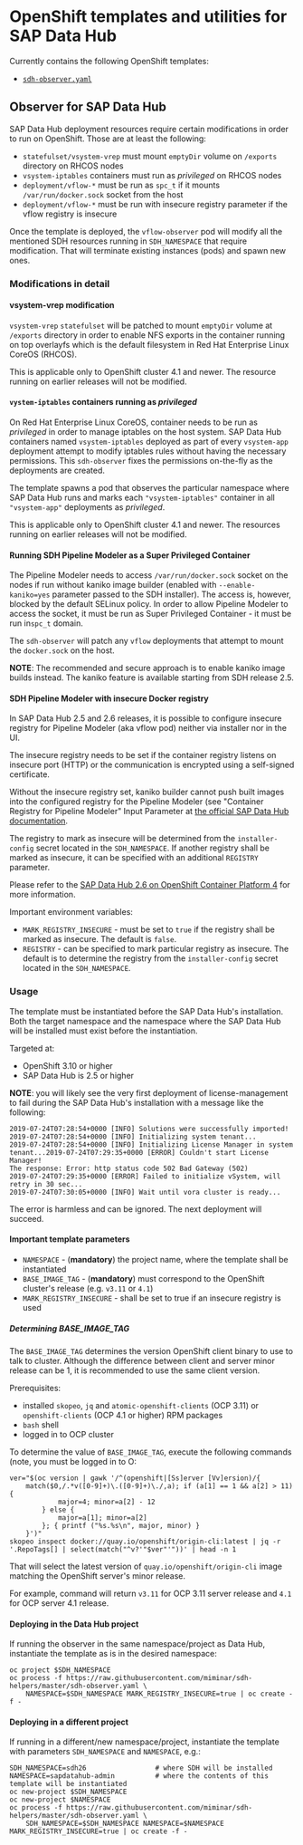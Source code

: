# OpenShift templates and utilities for SAP Data Hub

Currently contains the following OpenShift templates:

- [`sdh-observer.yaml`](./sdh-observer.yaml)

## Observer for SAP Data Hub

SAP Data Hub deployment resources require certain modifications in order to run on OpenShift. Those are at least the following:

- `statefulset/vsystem-vrep` must mount `emptyDir` volume on `/exports` directory on RHCOS nodes
- `vsystem-iptables` containers must run as *privileged* on RHCOS nodes
- `deployment/vflow-*` must be run as `spc_t` if it mounts `/var/run/docker.sock` socket from the host
- `deployment/vflow-*` must be run with insecure registry parameter if the vflow registry is insecure

Once the template is deployed, the `vflow-observer` pod will modify all the mentioned SDH resources running in `SDH_NAMESPACE` that require modification. That will terminate existing instances (pods) and spawn new ones. 

### Modifications in detail

#### vsystem-vrep modification

`vsystem-vrep` `statefulset` will be patched to mount `emptyDir` volume at `/exports` directory in order to enable NFS exports in the container running on top overlayfs which is the default filesystem in Red Hat Enterprise Linux CoreOS (RHCOS).

This is applicable only to OpenShift cluster 4.1 and newer. The resource running on earlier releases will not be modified.

#### `vystem-iptables` containers running as *privileged*

On Red Hat Enterprise Linux CoreOS, container needs to be run as *privileged* in order to manage iptables on the host system. SAP Data Hub containers named `vsystem-iptables` deployed as part of every `vsystem-app` deployment attempt to modify iptables rules without having the necessary permissions. This `sdh-observer` fixes the permissions on-the-fly as the deployments are created.

The template spawns a pod that observes the particular namespace where SAP Data Hub runs and marks each `"vsystem-iptables"` container in all `"vsystem-app"` deployments as *privileged*.

This is applicable only to OpenShift cluster 4.1 and newer. The resources running on earlier releases will not be modified.

#### Running SDH Pipeline Modeler as a Super Privileged Container

The Pipeline Modeler needs to access `/var/run/docker.sock` socket on the nodes if run without kaniko image builder (enabled with `--enable-kaniko=yes` parameter passed to the SDH installer). The access is, however, blocked by the default SELinux policy. In order to allow Pipeline Modeler to access the socket, it must be run as Super Privileged Container - it must be run in`spc_t` domain.

The `sdh-observer` will patch any `vflow` deployments that attempt to mount the `docker.sock` on the host.

**NOTE**: The recommended and secure approach is to enable kaniko image builds instead. The kaniko feature is available starting from SDH release 2.5.

#### SDH Pipeline Modeler with insecure Docker registry

In SAP Data Hub 2.5 and 2.6 releases, it is possible to configure insecure registry for Pipeline Modeler (aka vflow pod) neither via installer nor in the UI.

The insecure registry needs to be set if the container registry listens on insecure port (HTTP) or the communication is encrypted using a self-signed certificate.

Without the insecure registry set, kaniko builder cannot push built images into the configured registry for the Pipeline Modeler (see "Container Registry for Pipeline Modeler" Input Parameter at [the official SAP Data Hub documentation]( https://help.sap.com/viewer/e66c399612e84a83a8abe97c0eeb443a/2.5.latest/en-US/abfa9c73f7704de2907ea7ff65e7a20a.html).

The registry to mark as insecure will be determined from the `installer-config` secret located in the `SDH_NAMESPACE`. If another registry shall be marked as insecure, it can be specified with an additional `REGISTRY` parameter.

Please refer to the [SAP Data Hub 2.6 on OpenShift Container Platform 4](https://access.redhat.com/articles/4324391) for more information.

Important environment variables:

- `MARK_REGISTRY_INSECURE` - must be set to `true` if the registry shall be marked as insecure. The default is `false`.
- `REGISTRY` - can be specified to mark particular registry as insecure. The default is to determine the registry from the `installer-config` secret located in the `SDH_NAMESPACE`.

### Usage

The template must be instantiated before the SAP Data Hub's installation. Both the target namespace and the namespace where the SAP Data Hub will be installed must exist before the instantiation. 

Targeted at:

- OpenShift 3.10 or higher
- SAP Data Hub is 2.5 or higher

**NOTE**: you will likely see the very first deployment of license-management to fail during the SAP Data Hub's installation with a message like the following:

```
2019-07-24T07:28:54+0000 [INFO] Solutions were successfully imported!
2019-07-24T07:28:54+0000 [INFO] Initializing system tenant...
2019-07-24T07:28:54+0000 [INFO] Initializing License Manager in system tenant...2019-07-24T07:29:35+0000 [ERROR] Couldn't start License Manager!
The response: Error: http status code 502 Bad Gateway (502)
2019-07-24T07:29:35+0000 [ERROR] Failed to initialize vSystem, will retry in 30 sec...
2019-07-24T07:30:05+0000 [INFO] Wait until vora cluster is ready...
```

The error is harmless and can be ignored. The next deployment will succeed.

#### Important template parameters

- `NAMESPACE` - (**mandatory**) the project name, where the template shall be instantiated
- `BASE_IMAGE_TAG` - (**mandatory**) must correspond to the OpenShift cluster's release (e.g. `v3.11` or `4.1`)
- `MARK_REGISTRY_INSECURE` - shall be set to true if an insecure registry is used

##### Determining BASE_IMAGE_TAG

The `BASE_IMAGE_TAG` determines the version OpenShift client binary to use to talk to cluster. Although the difference between client and server minor release can be 1, it is recommended to use the same client version.

Prerequisites:

- installed `skopeo`, `jq` and `atomic-openshift-clients` (OCP 3.11) or `openshift-clients` (OCP 4.1 or higher) RPM packages
- `bash` shell
- logged in to OCP cluster

To determine the value of `BASE_IMAGE_TAG`, execute the following commands (note, you must be logged in to O:

    ver="$(oc version | gawk '/^(openshift|[Ss]erver [Vv]ersion)/{
        match($0,/.*v([0-9]+)\.([0-9]+)\./,a); if (a[1] == 1 && a[2] > 11) {
                major=4; minor=a[2] - 12
            } else {
                major=a[1]; minor=a[2]
            }; { printf ("%s.%s\n", major, minor) }
        }')"
    skopeo inspect docker://quay.io/openshift/origin-cli:latest | jq -r '.RepoTags[] | select(match("^v?'"$ver"'"))' | head -n 1

That will select the latest version of `quay.io/openshift/origin-cli` image matching the OpenShift server's minor release.

For example, command will return `v3.11` for OCP 3.11 server release and `4.1` for OCP server 4.1 release.

#### Deploying in the Data Hub project

If running the observer in the same namespace/project as Data Hub, instantiate the template as is in the desired namespace:

    oc project $SDH_NAMESPACE
    oc process -f https://raw.githubusercontent.com/miminar/sdh-helpers/master/sdh-observer.yaml \
        NAMESPACE=$SDH_NAMESPACE MARK_REGISTRY_INSECURE=true | oc create -f -

#### Deploying in a different project

If running in a different/new namespace/project, instantiate the template with parameters `SDH_NAMESPACE` and `NAMESPACE`, e.g.:

    SDH_NAMESPACE=sdh26                 # where SDH will be installed
    NAMESPACE=sapdatahub-admin          # where the contents of this template will be instantiated
    oc new-project $SDH_NAMESPACE
    oc new-project $NAMESPACE
    oc process -f https://raw.githubusercontent.com/miminar/sdh-helpers/master/sdh-observer.yaml \
        SDH_NAMESPACE=$SDH_NAMESPACE NAMESPACE=$NAMESPACE MARK_REGISTRY_INSECURE=true | oc create -f -
